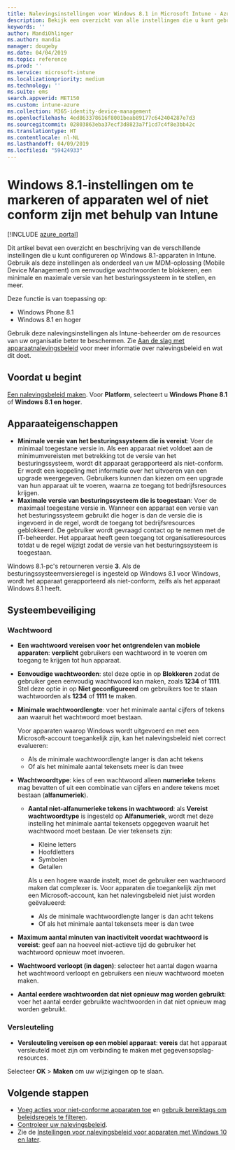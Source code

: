 ```yaml
---
title: Nalevingsinstellingen voor Windows 8.1 in Microsoft Intune - Azure | Microsoft Docs
description: Bekijk een overzicht van alle instellingen die u kunt gebruiken bij het instellen van naleving voor uw Windows 8.1- en Windows Phone 8.1-apparaten in Microsoft Intune. Controleer naleving van het minimale en maximale besturingssysteem, stel wachtwoordbeperkingen en -lengte in, schakel versleuteling voor de gegevensopslag in en meer.
keywords: ''
author: MandiOhlinger
ms.author: mandia
manager: dougeby
ms.date: 04/04/2019
ms.topic: reference
ms.prod: ''
ms.service: microsoft-intune
ms.localizationpriority: medium
ms.technology: ''
ms.suite: ems
search.appverid: MET150
ms.custom: intune-azure
ms.collection: M365-identity-device-management
ms.openlocfilehash: 4ed863378616f8001beab89177c642404287e7d3
ms.sourcegitcommit: 02803863eba37ecf3d8823a7f1cd7c4f8e3bb42c
ms.translationtype: HT
ms.contentlocale: nl-NL
ms.lasthandoff: 04/09/2019
ms.locfileid: "59424933"
---
```

# <a name="windows-81-settings-to-mark-devices-as-compliant-or-not-compliant-using-intune"></a>Windows 8.1-instellingen om te markeren of apparaten wel of niet conform zijn met behulp van Intune

[!INCLUDE [azure_portal](./includes/azure_portal.md)]

Dit artikel bevat een overzicht en beschrijving van de verschillende instellingen die u kunt configureren op Windows 8.1-apparaten in Intune. Gebruik als deze instellingen als onderdeel van uw MDM-oplossing (Mobile Device Management) om eenvoudige wachtwoorden te blokkeren, een minimale en maximale versie van het besturingssysteem in te stellen, en meer.

Deze functie is van toepassing op:

- Windows Phone 8.1
- Windows 8.1 en hoger

Gebruik deze nalevingsinstellingen als Intune-beheerder om de resources van uw organisatie beter te beschermen. Zie [Aan de slag met apparaatnalevingsbeleid](device-compliance-get-started.md) voor meer informatie over nalevingsbeleid en wat dit doet.

## <a name="before-you-begin"></a>Voordat u begint

[Een nalevingsbeleid maken](create-compliance-policy.md#create-the-policy). Voor **Platform**, selecteert u **Windows Phone 8.1** of **Windows 8.1 en hoger**.

## <a name="device-properties"></a>Apparaateigenschappen

- **Minimale versie van het besturingssysteem die is vereist**: Voer de minimaal toegestane versie in. Als een apparaat niet voldoet aan de minimumvereisten met betrekking tot de versie van het besturingssysteem, wordt dit apparaat gerapporteerd als niet-conform. Er wordt een koppeling met informatie over het uitvoeren van een upgrade weergegeven. Gebruikers kunnen dan kiezen om een upgrade van hun apparaat uit te voeren, waarna ze toegang tot bedrijfsresources krijgen.
- **Maximale versie van besturingssysteem die is toegestaan**: Voer de maximaal toegestane versie in. Wanneer een apparaat een versie van het besturingssysteem gebruikt die hoger is dan de versie die is ingevoerd in de regel, wordt de toegang tot bedrijfsresources geblokkeerd. De gebruiker wordt gevraagd contact op te nemen met de IT-beheerder. Het apparaat heeft geen toegang tot organisatieresources totdat u de regel wijzigt zodat de versie van het besturingssysteem is toegestaan.

Windows 8.1-pc's retourneren versie **3**. Als de besturingssysteemversieregel is ingesteld op Windows 8.1 voor Windows, wordt het apparaat gerapporteerd als niet-conform, zelfs als het apparaat Windows 8.1 heeft.

## <a name="system-security"></a>Systeembeveiliging

### <a name="password"></a>Wachtwoord

- **Een wachtwoord vereisen voor het ontgrendelen van mobiele apparaten**: **verplicht** gebruikers een wachtwoord in te voeren om toegang te krijgen tot hun apparaat.
- **Eenvoudige wachtwoorden**: stel deze optie in op **Blokkeren** zodat de gebruiker geen eenvoudig wachtwoord kan maken, zoals **1234** of **1111**. Stel deze optie in op **Niet geconfigureerd** om gebruikers toe te staan wachtwoorden als **1234** of **1111** te maken.
- **Minimale wachtwoordlengte**: voer het minimale aantal cijfers of tekens aan waaruit het wachtwoord moet bestaan.

  Voor apparaten waarop Windows wordt uitgevoerd en met een Microsoft-account toegankelijk zijn, kan het nalevingsbeleid niet correct evalueren:
  - Als de minimale wachtwoordlengte langer is dan acht tekens
  - Of als het minimale aantal tekensets meer is dan twee

- **Wachtwoordtype**: kies of een wachtwoord alleen **numerieke** tekens mag bevatten of uit een combinatie van cijfers en andere tekens moet bestaan (**alfanumeriek**).
  
  - **Aantal niet-alfanumerieke tekens in wachtwoord**: als **Vereist wachtwoordtype** is ingesteld op **Alfanumeriek**, wordt met deze instelling het minimale aantal tekensets opgegeven waaruit het wachtwoord moet bestaan. De vier tekensets zijn:
    - Kleine letters
    - Hoofdletters
    - Symbolen
    - Getallen

    Als u een hogere waarde instelt, moet de gebruiker een wachtwoord maken dat complexer is. Voor apparaten die toegankelijk zijn met een Microsoft-account, kan het nalevingsbeleid niet juist worden geëvalueerd:

    - Als de minimale wachtwoordlengte langer is dan acht tekens
    - Of als het minimale aantal tekensets meer is dan twee

- **Maximum aantal minuten van inactiviteit voordat wachtwoord is vereist**: geef aan na hoeveel niet-actieve tijd de gebruiker het wachtwoord opnieuw moet invoeren.
- **Wachtwoord verloopt (in dagen)**: selecteer het aantal dagen waarna het wachtwoord verloopt en gebruikers een nieuw wachtwoord moeten maken.
- **Aantal eerdere wachtwoorden dat niet opnieuw mag worden gebruikt**: voer het aantal eerder gebruikte wachtwoorden in dat niet opnieuw mag worden gebruikt.

### <a name="encryption"></a>Versleuteling

- **Versleuteling vereisen op een mobiel apparaat**: **vereis** dat het apparaat versleuteld moet zijn om verbinding te maken met gegevensopslag-resources.

Selecteer **OK** > **Maken** om uw wijzigingen op te slaan.

## <a name="next-steps"></a>Volgende stappen

- [Voeg acties voor niet-conforme apparaten toe](actions-for-noncompliance.md) en [gebruik bereiktags om beleidsregels te filteren](scope-tags.md).
- [Controleer uw nalevingsbeleid](compliance-policy-monitor.md).
- Zie de [Instellingen voor nalevingsbeleid voor apparaten met Windows 10 en later](compliance-policy-create-windows.md).